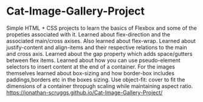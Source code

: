 # Cat-Image-Gallery-Project
Simple HTML + CSS projects to learn the basics of Flexbox and some of the propeties associated with it. Learned about flex-direction and the associated main/cross axises. Also learned about flex-wrap. Learned about justify-content and align-items and their respective relations to the main and cross axis. Learned about the gap property which adds space/gutters between flex items. Learned about how you can use pseudo-element selectors to insert content at the end of a container. For the images themselves learned about
box-sizing and how border-box includes paddings,borders etc in the boxes sizing. Use object-fit: cover to fit the dimensions of a container thropugh scaling while maintaining aspect ratio.
https://jonathan-scruggs.github.io/Cat-Image-Gallery-Project/
